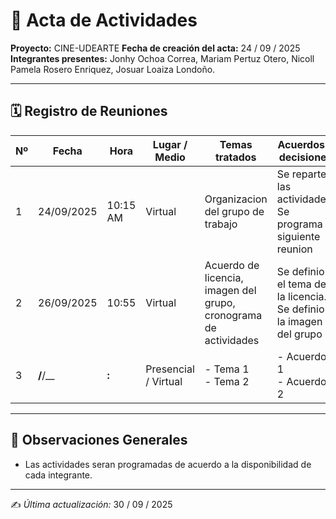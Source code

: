 # 📑 Acta de Actividades  

**Proyecto:** CINE-UDEARTE 
**Fecha de creación del acta:** 24 / 09 / 2025 
**Integrantes presentes:** Jonhy Ochoa Correa, Mariam Pertuz Otero, Nicoll Pamela Rosero Enriquez, Josuar Loaiza Londoño. 

---

## 🗓️ Registro de Reuniones  

| Nº | Fecha | Hora | Lugar / Medio | Temas tratados | Acuerdos y decisiones | Responsables | Próxima reunión |
|----|-------|------|---------------|----------------|-----------------------|--------------|-----------------|
| 1  | 24/09/2025 | 10:15 AM | Virtual | Organizacion del grupo de trabajo | Se reparten las actividades. Se programa la siguiente reunion | Jonhy Ochoa, Mariam Pertuz, Josuar Loaiza, Nicoll Rosero | 26/09/25 |
| 2  | 26/09/2025 | 10:55 | Virtual | Acuerdo de licencia, imagen del grupo, cronograma de actividades | Se definio el tema de la licencia. Se definio la imagen del grupo | Mariam Pertuz, Jonhy Ochoa, Josuar Loaiza, Nicoll Rosero | 01/10/25 |
| 3  | __/__/__ | __:__ | Presencial / Virtual | - Tema 1<br>- Tema 2 | - Acuerdo 1<br>- Acuerdo 2 | Nombre(s) | __/__/__ |



---

## 📝 Observaciones Generales  
- Las actividades seran programadas de acuerdo a la disponibilidad de cada integrante. 
    

---

✍️ *Última actualización:* 30 / 09 / 2025
